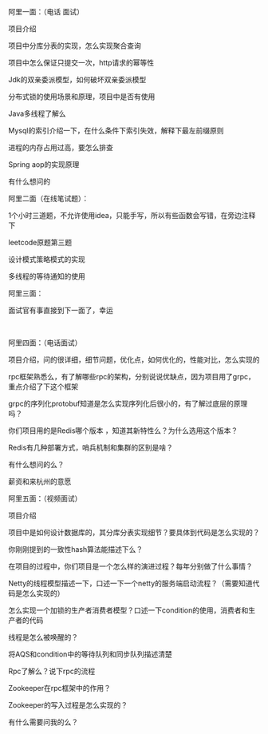 阿里一面：（电话 面试）

项目介绍

项目中分库分表的实现，怎么实现聚合查询

项目中怎么保证只提交一次，http请求的幂等性

Jdk的双亲委派模型，如何破坏双亲委派模型

分布式锁的使用场景和原理，项目中是否有使用

Java多线程了解么

Mysql的索引介绍一下，在什么条件下索引失效，解释下最左前缀原则

进程的内存占用过高，要怎么排查

Spring aop的实现原理

有什么想问的

阿里二面（在线笔试题）：

1个小时三道题，不允许使用idea，只能手写，所以有些函数会写错，在旁边注释下

leetcode原题第三题

设计模式策略模式的实现

多线程的等待通知的使用

阿里三面：

面试官有事直接到下一面了，幸运

﻿

阿里四面：（电话面试）

项目介绍，问的很详细，细节问题，优化点，如何优化的，性能对比，怎么实现的

rpc框架熟悉么，有了解哪些rpc的架构，分别说说优缺点，因为项目用了grpc，重点介绍了下这个框架

grpc的序列化protobuf知道是怎么实现序列化后很小的，有了解过底层的原理吗？

你们项目用的是Redis哪个版本 ，知道其新特性么？为什么选用这个版本？

Redis有几种部署方式，哨兵机制和集群的区别是啥？

有什么想问的么？

薪资和来杭州的意愿

阿里五面：（视频面试）

项目介绍

项目中是如何设计数据库的，其分库分表实现细节？要具体到代码是怎么实现的？

你刚刚提到的一致性hash算法能描述下么？

在项目的过程中，你们项目是一个怎么样的演进过程？每年分别做了什么事情？

Netty的线程模型描述一下，口述一下一个netty的服务端启动流程？（需要知道代码是怎么实现的）

怎么实现一个加锁的生产者消费者模型？口述一下condition的使用，消费者和生产者的代码

线程是怎么被唤醒的？

将AQS和condition中的等待队列和同步队列描述清楚

Rpc了解么？说下rpc的流程

Zookeeper在rpc框架中的作用？

Zookeeper的写入过程是怎么实现的？

有什么需要问我的么？